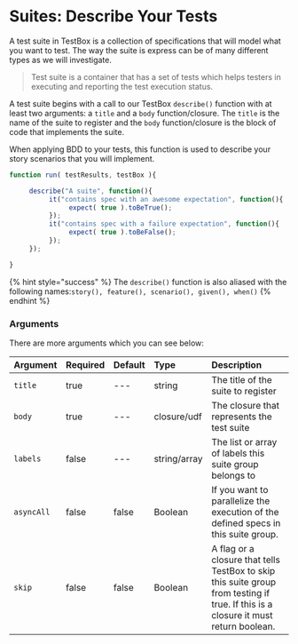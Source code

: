 # Suites: Describe Your Tests

A test suite in TestBox is a collection of specifications that will model what you want to test.  The way the suite is express can be of many different types as we will investigate.

> Test suite is a container that has a set of tests which helps testers in executing and reporting the test execution status.

A test suite begins with a call to our TestBox `describe()` function with at least two arguments: a `title` and a `body` function/closure. The `title` is the name of the suite to register and the `body` function/closure is the block of code that implements the suite. 

When applying BDD to your tests, this function is used to describe your story scenarios that you will implement. 

```javascript
function run( testResults, testBox ){

     describe("A suite", function(){
          it("contains spec with an awesome expectation", function(){
               expect( true ).toBeTrue();
          });
          it("contains spec with a failure expectation", function(){
               expect( true ).toBeFalse();
          });
     });

}
```

{% hint style="success" %}
The `describe()` function is also aliased with the following names:`story(), feature(), scenario(), given(), when()`
{% endhint %}

### Arguments

There are more arguments which you can see below:

| Argument | Required | Default | Type | Description |
| :--- | :--- | :--- | :--- | :--- |
| `title` | true | --- | string | The title of the suite to register |
| `body` | true | --- | closure/udf | The closure that represents the test suite |
| `labels` | false | --- | string/array | The list or array of labels this suite group belongs to |
| `asyncAll` | false | false | Boolean | If you want to parallelize the execution of the defined specs in this suite group. |
| `skip` | false | false | Boolean | A flag or a closure that tells TestBox to skip this suite group from testing if true. If this is a closure it must return boolean. |

